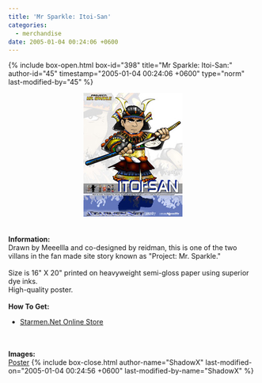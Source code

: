 ```yaml
---
title: 'Mr Sparkle: Itoi-San'
categories:
  - merchandise
date: 2005-01-04 00:24:06 +0600
---
```

{% include box-open.html box-id="398" title="Mr Sparkle: Itoi-San:" author-id="45" timestamp="2005-01-04 00:24:06 +0600" type="norm" last-modified-by="45" %}
	<center>
	<img src="/merchandise/images/smn_msi_title.jpg" border="0" alt="Mr Sparkle: Itoi-San" />
	</center>
	<br /><br />
	<b>Information:</b>
	<br />
	Drawn by Meeellla and co-designed by reidman, this is one of the two villans in the 
	fan made site story known as "Project: Mr. Sparkle." 
	<br /><br />
	Size is 16" X 20" printed on heavyweight semi-gloss paper using superior dye inks.  
	High-quality poster.
	<br /><br />
	<b>How To Get:</b>
	<br />
	<ul>
	<li><a href="http://www.cafeshops.com/starmen.7680379">Starmen.Net Online Store</a></li>
	</ul>
	<br /><br />
	<b>Images:</b>
	<br />
	<a href="/merchandise/images/smn_msi_poster.jpg">Poster</a>
{% include box-close.html author-name="ShadowX" last-modified-on="2005-01-04 00:24:56 +0600" last-modified-by-name="ShadowX" %}
